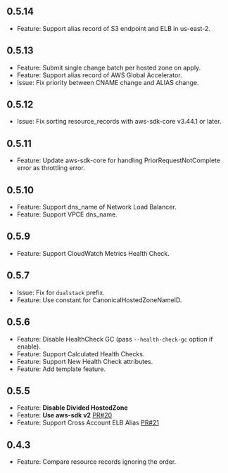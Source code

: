 ## 0.5.14
- Feature: Support alias record of S3 endpoint and ELB in us-east-2.

## 0.5.13
- Feature: Submit single change batch per hosted zone on apply.
- Feature: Support alias record of AWS Global Accelerator.
- Issue: Fix priority between CNAME change and ALIAS change.

## 0.5.12
- Issue: Fix sorting resource\_records with aws-sdk-core v3.44.1 or later.

## 0.5.11
- Feature: Update aws-sdk-core for handling PriorRequestNotComplete error as throttling error.

## 0.5.10
- Feature: Support dns\_name of Network Load Balancer.
- Feature: Support VPCE dns\_name.

## 0.5.9
- Feature: Support CloudWatch Metrics Health Check.

## 0.5.7
- Issue: Fix for `dualstack` prefix.
- Feature: Use constant for CanonicalHostedZoneNameID.

## 0.5.6
- Feature: Disable HealthCheck GC (pass `--health-check-gc` option if enable).
- Feature: Support Calculated Health Checks.
- Feature: Support New Health Check attributes.
- Feature: Add template feature.

## 0.5.5
- Feature: **Disable Divided HostedZone**
- Feature: **Use aws-sdk v2** [PR#20](https://github.com/winebarrel/roadworker/pull/20)
- Feature: Support Cross Account ELB Alias [PR#21](https://github.com/winebarrel/roadworker/pull/21)

## 0.4.3
- Feature: Compare resource records ignoring the order.
